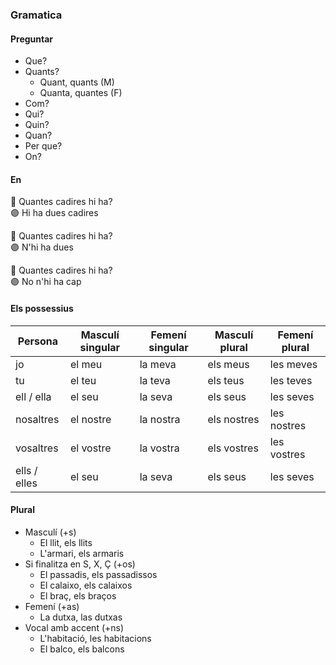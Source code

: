 ### Gramatica

#### Preguntar

- Que?
- Quants?
    - Quant, quants (M)
    - Quanta, quantes (F)
- Com?
- Qui?
- Quin?
- Quan?
- Per que?
- On?

#### En

🔵 Quantes cadires hi ha?\
🟣 Hi ha dues cadires

🔵 Quantes cadires hi ha?\
🟣 N'hi ha dues

🔵 Quantes cadires hi ha?\
🟣 No n'hi ha cap

#### Els possessius

| Persona       | Masculí singular | Femení singular | Masculí plural | Femení plural |
|---------------|------------------|------------------|----------------|----------------|
| jo            | el meu           | la meva          | els meus       | les meves      |
| tu            | el teu           | la teva          | els teus       | les teves      |
| ell / ella    | el seu           | la seva          | els seus       | les seves      |
| nosaltres     | el nostre        | la nostra        | els nostres    | les nostres    |
| vosaltres     | el vostre        | la vostra        | els vostres    | les vostres    |
| ells / elles  | el seu           | la seva          | els seus       | les seves      |

#### Plural

- Masculí (+s)
    - El llit, els llits
    - L'armari, els armaris
- Si finalitza en S, X, Ç (+os)
    - El passadis, els passadissos
    - El calaixo, els calaixos
    - El braç, els braços
- Femení (+as)
    - La dutxa, las dutxas
- Vocal amb accent (+ns)
    - L'habitació, les habitacions
    - El balco, els balcons
